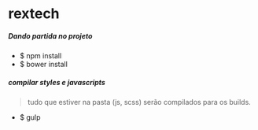 # rextech


##### Dando partida no projeto

- $ npm install
- $ bower install

##### compilar styles e javascripts
> tudo que estiver na pasta (js, scss) serão compilados para os builds.

- $ gulp